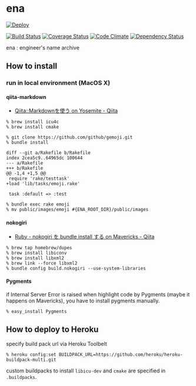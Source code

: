 # ena

[![Deploy](https://www.herokucdn.com/deploy/button.png)](https://heroku.com/deploy)

[![Build Status](https://travis-ci.org/kwappa/ena.svg)](https://travis-ci.org/kwappa/ena)
[![Coverage Status](https://coveralls.io/repos/kwappa/ena/badge.png?branch=master)](https://coveralls.io/r/kwappa/ena?branch=master)
[![Code Climate](https://codeclimate.com/github/kwappa/ena/badges/gpa.svg)](https://codeclimate.com/github/kwappa/ena)
[![Dependency Status](https://gemnasium.com/kwappa/ena.svg)](https://gemnasium.com/kwappa/ena)

ena : engineer's name archive

## How to install

### run in local environment (MacOS X)

#### qiita-markdown

* [Qiita::Markdownを使う on Yosemite - Qiita](http://qiita.com/kwappa/items/020f745f880538f0b0ec)

```
% brew install icu4c
% brew install cmake
```

```
% git clone https://github.com/github/gemoji.git
% bundle install
```

```
diff --git a/Rakefile b/Rakefile
index 2cea5c9..64965dc 100644
--- a/Rakefile
+++ b/Rakefile
@@ -1,4 +1,5 @@
 require 'rake/testtask'
+load 'lib/tasks/emoji.rake'

 task :default => :test
```

```
% bundle exec rake emoji
% mv public/images/emoji #{ENA_ROOT_DIR}/public/images
```

#### nokogiri

* [Ruby - nokogiri を bundle install する on Mavericks - Qiita](http://qiita.com/kwappa/items/20eecde98c81cc08cba8)

```
% brew tap homebrew/dupes
% brew install libiconv
% brew install libxml2
% brew link --force libxml2
% bundle config build.nokogiri --use-system-libraries
```

#### Pygments

if Internal Server Error is raised when highlight code by Pygments (maybe it happens on Mavericks), you have to install pygments manually.

```
% easy_install Pygments
```

## How to deploy to Heroku

specify build pack url via Heroku Toolbelt

```
% heroku config:set BUILDPACK_URL=https://github.com/heroku/heroku-buildpack-multi.git
```

custom buildpacks to install `libicu-dev` and `cmake` are specified in `.buildpacks`.
